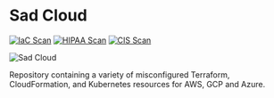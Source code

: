 # Sad Cloud
[![IaC Scan](https://app.demo.soluble.cloud/api/v1/public/badges/db3b1170-4cda-4742-a6d3-678a3cd29529.svg)](https://app.demo.soluble.cloud/repos/details/github.com/soluble-ai/sad-cloud) [![HIPAA Scan](https://app.demo.soluble.cloud/api/v1/public/badges/a5aa8d7d-2c17-46e1-baec-ca287b9ebf5b.svg)](https://app.demo.soluble.cloud/api/v1/org/900000000000/repos/details/github.com/soluble-ai/sad-cloud) [![CIS Scan](https://app.demo.soluble.cloud/api/v1/public/badges/8ff65b63-1812-401f-bd4c-eec418b5daa3.svg)](https://app.demo.soluble.cloud/api/v1/org/900000000000/repos/details/github.com/soluble-ai/sad-cloud)

![Sad Cloud](.images/sad-cloud.png)

Repository containing a variety of misconfigured Terraform, CloudFormation, and Kubernetes resources
for AWS, GCP and Azure.



